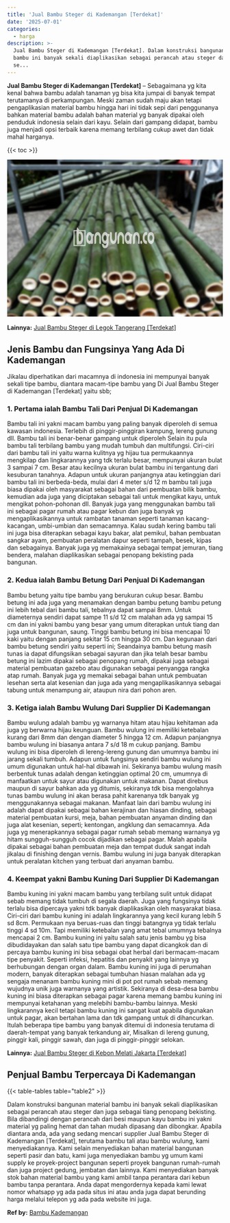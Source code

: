 ```yaml
---
title: 'Jual Bambu Steger di Kademangan [Terdekat]'
date: '2025-07-01'
categories:
  - harga
description: >-
  Jual Bambu Steger di Kademangan [Terdekat]. Dalam konstruksi bangunan material
  bambu ini banyak sekali diaplikasikan sebagai perancah atau steger dan juga
  se...
---
```


**Jual Bambu Steger di Kademangan \[Terdekat\]** – Sebagaimana yg kita kenal bahwa bambu adalah tanaman yg bisa kita jumpai di banyak tempat terutamanya di perkampungan. Meski zaman sudah maju akan tetapi pengaplikasian material bambu hingga hari ini tidak sepi dari penggunanya bahkan material bambu adalah bahan material yg banyak dipakai oleh penduduk indonesia selain dari kayu. Selain dari gampang didapat, bambu juga menjadi opsi terbaik karena memang terbilang cukup awet dan tidak mahal harganya.

{{< toc >}}

![Jual Bambu Steger di Kademangan [Terdekat]](/images/jual-bambu-tali-40.png)

**Lainnya:** [Jual Bambu Steger di Legok Tangerang \[Terdekat\]](https://bambu.bangunan.co/jual-bambu-steger-di-legok-tangerang-terdekat/)

## Jenis Bambu dan Fungsinya Yang Ada Di Kademangan

Jikalau diperhatikan dari macamnya di indonesia ini mempunyai banyak sekali tipe bambu, diantara macam-tipe bambu yang Di Jual Bambu Steger di Kademangan \[Terdekat\] yaitu sbb;

### 1\. Pertama ialah Bambu Tali Dari Penjual Di Kademangan

Bambu tali ini yakni macam bambu yang paling banyak diperoleh di semua kawasan indonesia. Terlebih di pinggir-pinggiran kampung, lereng gunung dll. Bambu tali ini benar-benar gampang untuk diperoleh Selain itu pula bambu tali terbilang bambu yang mudah tumbuh dan multifungsi. Ciri-ciri dari bambu tali ini yaitu warna kulitnya yg hijau tua permukaannya mengkilap dan lingkarannya yang tdk terlalu besar, mempunyai ukuran bulat 3 sampai 7 cm. Besar atau kecilnya ukuran bulat bambu ini tergantung dari kesuburan tanahnya. Adapun untuk ukuran panjangnya atau ketinggian dari bambu tali ini berbeda-beda, mulai dari 4 meter s/d 12 m bambu tali juga biasa dipakai oleh masyarakat sebagai bahan dari pembuatan bilik bambu, kemudian ada juga yang diciptakan sebagai tali untuk mengikat kayu, untuk mengikat pohon-pohonan dll. Banyak juga yang menggunakan bambu tali ini sebagai pagar rumah atau pagar kebun dan juga banyak yg mengaplikasikannya untuk rambatan tanaman seperti tanaman kacang-kacangan, umbi-umbian dan semacamnya. Kalau sudah kering bambu tali ini juga bisa diterapkan sebagai kayu bakar, alat pemikul, bahan pembuatan sangkar ayam, pembuatan peralatan dapur seperti tampah, besek, kipas dan sebagainya. Banyak juga yg memakainya sebagai tempat jemuran, tiang bendera, malahan diaplikasikan sebagai penopang bekisting pada bangunan.

### 2\. Kedua ialah Bambu Betung Dari Penjual Di Kademangan

Bambu betung yaitu tipe bambu yang berukuran cukup besar. Bambu betung ini ada juga yang menamakan dengan bambu petung bambu petung ini lebih tebal dari bambu tali, tebalnya dapat sampai 8mm. Untuk diameternya sendiri dapat sampe 11 s/d 12 cm malahan ada yg sampai 15 cm dan ini yakni bambu yang besar yang umum diterapkan untuk tiang dan juga untuk bangunan, saung. Tinggi bambu betung ini bisa mencapai 10 kaki yaitu dengan panjang sekitar 15 cm hingga 30 cm. Dan kegunaan dari bambu betung sendiri yaitu seperti ini; Seandainya bambu betung masih tunas ia dapat difungsikan sebagai sayuran dan jika telah besar bambu betung ini lazim dipakai sebagai penopang rumah, dipakai juga sebagai material pembuatan gazebo atau digunakan sebagai penyangga rangka atap rumah. Banyak juga yg memakai sebagai bahan untuk pembuatan lesehan serta alat kesenian dan juga ada yang mengaplikasikannya sebagai tabung untuk menampung air, ataupun nira dari pohon aren.

### 3\. Ketiga ialah Bambu Wulung Dari Supplier Di Kademangan

Bambu wulung adalah bambu yg warnanya hitam atau hijau kehitaman ada juga yg berwarna hijau keunguan. Bambu wulung ini memiliki ketebalan kurang dari 8mm dan dengan diameter 5 hingga 12 cm. Adapun panjangnya bambu wulung ini biasanya antara 7 s/d 18 m cukup panjang. Bambu wulung ini bisa diperoleh di lereng-lereng gunung dan umumnya bambu ini jarang sekali tumbuh. Adapun untuk fungsinya sendiri bambu wulung ini umum digunakan untuk hal-hal dibawah ini. Sekiranya bambu wulung masih berbentuk tunas adalah dengan ketinggian optimal 20 cm, umumnya di manfaatkan untuk sayur atau digunakan untuk makanan. Dapat direbus maupun di sayur bahkan ada yg ditumis, sekiranya tdk bisa mengolahnya tunas bambu wulung ini akan berasa pahit karenanya tdk banyak yg menggunakannya sebagai makanan. Manfaat lain dari bambu wulung ini adalah dapat dipakai sebagai bahan kerajinan dan hiasan dinding, sebagai material pembuatan kursi, meja, bahan pembuatan anyaman dinding dan juga alat kesenian, seperti; kentongan, angklung dan semacamnya. Ada juga yg menerapkannya sebagai pagar rumah sebab memang warnanya yg hitam sungguh-sungguh cocok dijadikan sebagai pagar. Malah apabila dipakai sebagai bahan pembuatan meja dan tempat duduk sangat indah jikalau di finishing dengan vernis. Bambu wulung ini juga banyak diterapkan untuk peralatan kitchen yang terbuat dari anyaman bambu.

### 4\. Keempat yakni Bambu Kuning Dari Supplier Di Kademangan

Bambu kuning ini yakni macam bambu yang terbilang sulit untuk didapat sebab memang tidak tumbuh di segala daerah. Juga yang fungsinya tidak terlalu bisa dipercaya yakni tdk banyak diaplikasikan oleh masyarakat biasa. Ciri-ciri dari bambu kuning ini adalah lingkarannya yang kecil kurang lebih 5 sd 8cm. Permukaan nya beruas-ruas dan tinggi batangnya yg tidak terlalu tinggi 4 sd 10m. Tapi memiliki ketebalan yang amat tebal umumnya tebalnya mencapai 2 cm. Bambu kuning ini yaitu salah satu jenis bambu yg bisa dibudidayakan dan salah satu tipe bambu yang dapat dicangkok dan di percaya bambu kuning ini bisa sebagai obat herbal dari bermacam-macam tipe penyakit. Seperti infeksi, hepatitis dan penyakit yang lainnya yg berhubungan dengan organ dalam. Bambu kuning ini juga di perumahan modern, banyak diterapkan sebagai tumbuhan hiasan malahan ada yg sengaja menanam bambu kuning mini di pot pot rumah sebab memang wujudnya unik juga warnanya yang artistik. Sekiranya di desa-desa bambu kuning ini biasa diterapkan sebagai pagar karena memang bambu kuning ini mempunyai ketahanan yang melebihi bambu-bambu lainnya. Meski lingkarannya kecil tetapi bambu kuning ini sangat kuat apabila digunakan untuk pagar, akan bertahan lama dan tdk gampang untuk di dihancurkan. Itulah beberapa tipe bambu yang banyak ditemui di indonesia terutama di daerah-tempat yang banyak terkandung air, Misalkan di lereng gunung, pinggir kali, pinggir sawah, dan juga di pinggir-pinggir selokan.

**Lainnya:** [Jual Bambu Steger di Kebon Melati Jakarta \[Terdekat\]](https://bambu.bangunan.co/jual-bambu-steger-di-kebon-melati-jakarta-terdekat/)

## Penjual Bambu Terpercaya Di Kademangan

{{< table-tables table="table2" >}}

Dalam konstruksi bangunan material bambu ini banyak sekali diaplikasikan sebagai perancah atau steger dan juga sebagai tiang penopang bekisting. Bila dibandingi dengan perancah dari besi maupun kayu bambu ini yakni material yg paling hemat dan tahan mudah dipasang dan dibongkar. Apabila diantara anda, ada yang sedang mencari supplier Jual Bambu Steger di Kademangan \[Terdekat\], terutama bambu tali atau bambu wulung, kami menyediakannya. Kami selain menyediakan bahan material bangunan seperti pasir dan batu, kami juga menyediakan bambu yg umum kami supply ke proyek-project bangunan seperti proyek bangunan rumah-rumah dan juga project gedung, jembatan dan lainnya. Kami menyediakan banyak stok bahan material bambu yang kami ambil tanpa perantara dari kebun bambu tanpa perantara. Anda dapat mengordernya kepada kami lewat nomor whatsapp yg ada pada situs ini atau anda juga dapat berunding harga melalui telepon yg ada pada website ini juga.

**Ref by:** [Bambu Kademangan](https://id.wikipedia.org/wiki/Bambu)

